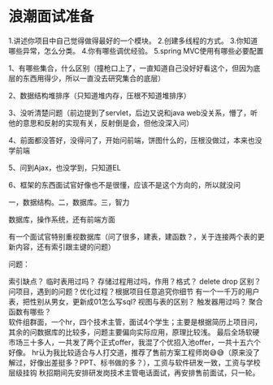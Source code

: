 # 浪潮面试准备

1.讲述你项目中自己觉得做得最好的一个模块。
2.创建多线程的方式。
3.你知道哪些异常，怎么分类。
4.你有哪些调优经验。
5.spring MVC使用有哪些必要配置



1、有哪些集合，什么区别（撞枪口上了，一直知道自己没好好看这个，但因为底层的东西用得少，所以一直没去研究集合的底层）

2、数据结构堆排序（只知道堆内存，压根不知道堆排序）

3、没听清楚问题（前边提到了servlet，后边又说和java web没关系，懵了，听他的意思和反射的实现有关，反射倒是会，但他没深入问）

4、前面都没答好，没得问了，开始问前端，饼图什么的，压根没做过，本来也没学前端

5、问到Ajax，也没学到，只知道EL

6、框架的东西面试官好像也不是很懂，应该不是这个方向的，所以就没问



一，数据结构。二，数据库。三，智力

数据库，操作系统，还有前端方面

有一个面试官特别重视数据库（问了很多，建表，建函数？，关于连接两个表的更新内容，还有索引跟主键的问题）



 

问题：  

 索引缺点？
 临时表用过吗？
 存储过程用过吗，作用？格式？
 delete drop 区别？
 问项目，遇到的问题？优化过程？根据项目任意追究你细节
 有一个一千万的用户表，把性别从男女，更新成01怎么写sql?
   视图与表的区别？    触发器用过吗？    聚合函数有哪些？    
  软件组群面，一个hr，四个技术主管，面试4个学生；主要是根据简历上项目问，其余的问数据库的比较多，问题主要偏向实际应用，原理比较浅。
   最后全场软硬市场三十多人，一共发了两个正式offer，我混了个优招入池offer，一共十五六个好像。    hr认为我比较适合与人打交道，推荐了售前方案工程师岗😅😅（原来没了解过，好像出差挺多？PPT、标书做的多？），工资与软件研发一致，工资与学校层级挂钩    秋招期间先安排研发岗技术主管电话面试，再安排售前面试，只一轮。
